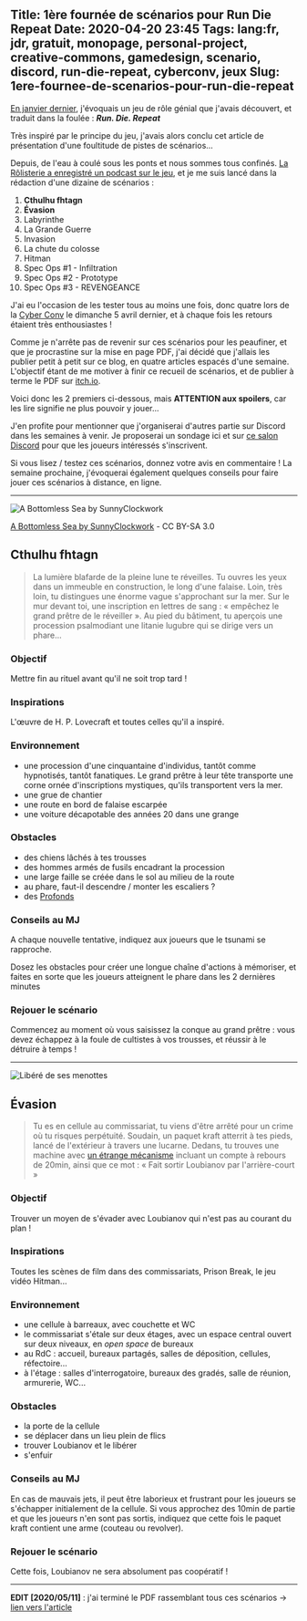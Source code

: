 Title: 1ère fournée de scénarios pour Run Die Repeat
Date: 2020-04-20 23:45
Tags: lang:fr, jdr, gratuit, monopage, personal-project, creative-commons, gamedesign, scenario, discord, run-die-repeat, cyberconv, jeux
Slug: 1ere-fournee-de-scenarios-pour-run-die-repeat
---

[En janvier dernier](run-die-repeat.html), j'évoquais un jeu de rôle génial que j'avais découvert,
et traduit dans la foulée : _**Run. Die. Repeat**_

Très inspiré par le principe du jeu, j'avais alors conclu cet article de présentation
d'une foultitude de pistes de scénarios...

Depuis, de l'eau à coulé sous les ponts et nous sommes tous confinés.
[La Rôlisterie a enregistré un podcast sur le jeu](https://anchor.fm/rolisterie/episodes/S06E01%E2%80%94Les-argouliens-attaquent%E2%80%94Run%E2%80%93Die%E2%80%93Repeat-earf0c),
et je me suis lancé dans la rédaction d'une dizaine de scénarios :

1. **Cthulhu fhtagn**
2. **Évasion**
3. Labyrinthe
4. La Grande Guerre
5. Invasion
6. La chute du colosse
7. Hitman
8. Spec Ops #1 - Infiltration
9. Spec Ops #2 - Prototype
10. Spec Ops #3 - REVENGEANCE

J'ai eu l'occasion de les tester tous au moins une fois,
donc quatre lors de la [Cyber Conv](http://www.cyberconv1.com) le dimanche 5 avril dernier,
et à chaque fois les retours étaient très enthousiastes !

Comme je n'arrête pas de revenir sur ces scénarios pour les peaufiner,
et que je procrastine sur la mise en page PDF,
j'ai décidé que j'allais les publier petit à petit sur ce blog,
en quatre articles espacés d'une semaine.
L'objectif étant de me motiver à finir ce recueil de scénarios,
et de publier à terme le PDF sur [itch.io](https://lucas-c.itch.io).

Voici donc les 2 premiers ci-dessous, mais **ATTENTION aux spoilers**,
car les lire signifie ne plus pouvoir y jouer...

J'en profite pour mentionner que j'organiserai d'autres partie sur Discord dans les semaines à venir.
Je proposerai un sondage ici et sur [ce salon Discord](https://discord.gg/BJeuEtX) pour que les joueurs intéressés s'inscrivent.

Si vous lisez / testez ces scénarios, donnez votre avis en commentaire !
La semaine prochaine, j'évoquerai également quelques conseils pour faire jouer ces scénarios à distance, en ligne.

---

![A Bottomless Sea by SunnyClockwork](images/jdr/rdr/a_bottomless_sea_by_sunnyclockwork_daot7gy-fullview.jpg)

[A Bottomless Sea by SunnyClockwork](https://www.deviantart.com/sunnyclockwork/art/A-Bottomless-Sea-646335250) - CC BY-SA 3.0
## Cthulhu fhtagn
> La lumière blafarde de la pleine lune te réveilles.
> Tu ouvres les yeux dans un immeuble en construction, le long d'une falaise.
> Loin, très loin, tu distingues une énorme vague s'approchant sur la mer.
> Sur le mur devant toi, une inscription en lettres de sang :
> « empêchez le grand prêtre de le réveiller ».
> Au pied du bâtiment, tu aperçois une procession psalmodiant une litanie lugubre qui se dirige vers un phare...
### Objectif
Mettre fin au rituel avant qu'il ne soit trop tard !
### Inspirations
L'œuvre de H. P. Lovecraft et toutes celles qu'il a inspiré.
### Environnement
- une procession d'une cinquantaine d'individus, tantôt comme hypnotisés, tantôt fanatiques.
Le grand prêtre à leur tête transporte une corne ornée d'inscriptions mystiques,
qu'ils transportent vers la mer.
- une grue de chantier
- une route en bord de falaise escarpée
- une voiture décapotable des années 20 dans une grange
### Obstacles
- des chiens lâchés à tes trousses
- des hommes armés de fusils encadrant la procession
- une large faille se créée dans le sol au milieu de la route
- au phare, faut-il descendre / monter les escaliers ?
- des [Profonds](https://fr.wikipedia.org/wiki/Ceux_des_profondeurs)
### Conseils au MJ
A chaque nouvelle tentative, indiquez aux joueurs que le tsunami se rapproche.

Dosez les obstacles pour créer une longue chaîne d'actions à mémoriser,
et faites en sorte que les joueurs atteignent le phare dans les 2 dernières minutes
### Rejouer le scénario
Commencez au moment où vous saisissez la conque au grand prêtre :
vous devez échappez à la foule de cultistes à vos trousses, et réussir à le détruire à temps !

---

![Libéré de ses menottes](images/jdr/rdr/handcuffs-free.jpg)
## Évasion
> Tu es en cellule au commissariat, tu viens d'être arrêté pour un crime où tu risques perpétuité.
> Soudain, un paquet kraft atterrit à tes pieds, lancé de l'extérieur à travers une lucarne.
> Dedans, tu trouves une machine avec [un étrange mécanisme](images/jdr/rdr/convecteur-temporel.jpg)
> incluant un compte à rebours de 20min, ainsi que ce mot : « Fait sortir Loubianov par l'arrière-court »
### Objectif
Trouver un moyen de s'évader avec Loubianov qui n'est pas au courant du plan !
### Inspirations
Toutes les scènes de film dans des commissariats, Prison Break, le jeu vidéo Hitman...
### Environnement
- une cellule à barreaux, avec couchette et WC
- le commissariat s'étale sur deux étages, avec un espace central ouvert sur deux niveaux, en _open space_ de bureaux
- au RdC : accueil, bureaux partagés, salles de déposition, cellules, réfectoire...
- à l'étage : salles d'interrogatoire, bureaux des gradés, salle de réunion, armurerie, WC...
### Obstacles
- la porte de la cellule
- se déplacer dans un lieu plein de flics
- trouver Loubianov et le libérer
- s'enfuir
### Conseils au MJ
En cas de mauvais jets, il peut être laborieux et frustrant pour les joueurs se s'échapper initialement de la cellule.
Si vous approchez des 10min de partie et que les joueurs n'en sont pas sortis, indiquez que cette fois
le paquet kraft contient une arme (couteau ou revolver).
### Rejouer le scénario
Cette fois, Loubianov ne sera absolument pas coopératif !

---

**EDIT [2020/05/11]** : j'ai terminé le PDF rassemblant tous ces scénarios → [lien vers l'article](3-derniers-scenarios-pour-run-die-repeat-et-version-pdf)
